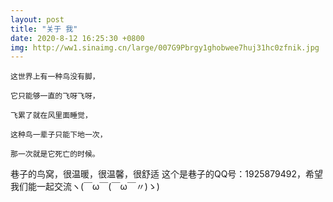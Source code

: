 ```yaml
---
layout: post
title: "关于 我"
date: 2020-8-12 16:25:30 +0800
img: http://ww1.sinaimg.cn/large/007G9Pbrgy1ghobwee7huj31hc0zfnik.jpg
---
```

```
这世界上有一种鸟没有脚，

它只能够一直的飞呀飞呀，

飞累了就在风里面睡觉，

这种鸟一辈子只能下地一次，

那一次就是它死亡的时候。
```

巷子的鸟窝，很温暖，很温馨，很舒适
这个是巷子的QQ号：1925879492，希望我们能一起交流ヽ(￣ω￣(￣ω￣〃)ゝ)

